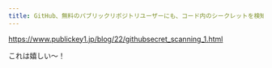 ```yaml
---
title: GitHub、無料のパブリックリポジトリユーザーにも、コード内のシークレットを検知してくれる「Secret scanning」を無料提供へ － Publickey
---
```


https://www.publickey1.jp/blog/22/githubsecret_scanning_1.html

これは嬉しい〜！

